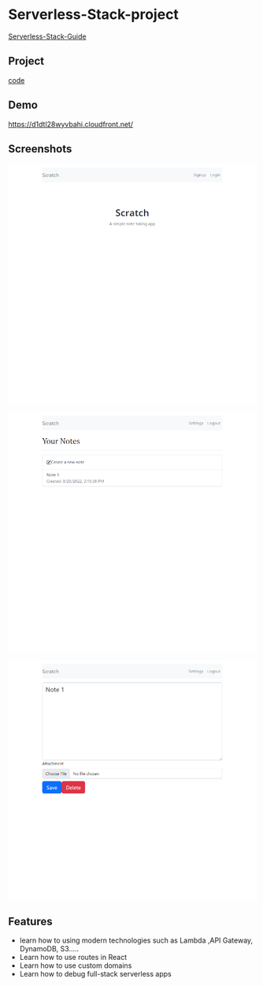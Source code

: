 # Serverless-Stack-project
[Serverless-Stack-Guide](https://serverless-stack.com/#guide)

## Project
[code](Serverless-project)

## Demo
https://d1dtl28wyvbahi.cloudfront.net/

## Screenshots

![photo1](photo1.png)



![photo2](photo2.png)

![photo3](photo3.png)

## Features

- learn how to using modern technologies such as Lambda ,API Gateway, DynamoDB, S3.....
- Learn how to use routes in React
- Learn how to use custom domains
- Learn how to debug full-stack serverless apps

